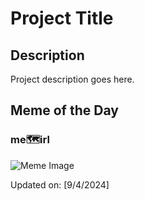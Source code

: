 # Project Title

## Description

Project description goes here.

## Meme of the Day

### me🗺️irl
![Meme Image](https://i.redd.it/fhk48qevdimd1.png)

Updated on: [9/4/2024]